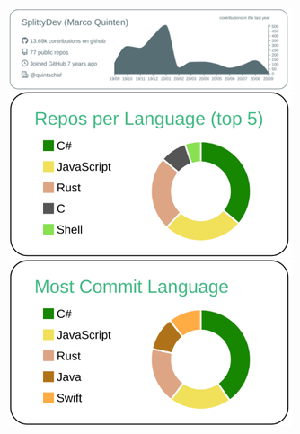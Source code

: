 ![img1]
![img2]
![img3]

<!-- Links -->

[img1]: https://raw.githubusercontent.com/SplittyDev/splittydev/master/profile-summary-card-output/default/0-profile-details.svg
[img2]: https://raw.githubusercontent.com/SplittyDev/splittydev/master/profile-summary-card-output/vue/1-repos-per-language.svg
[img3]: https://raw.githubusercontent.com/SplittyDev/splittydev/master/profile-summary-card-output/vue/2-most-commit-language.svg
